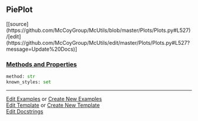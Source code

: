 ## <a id="McUtils.Plots.Plots.PiePlot">PiePlot</a> 
<div class="docs-source-link" markdown="1">
[[source](https://github.com/McCoyGroup/McUtils/blob/master/Plots/Plots.py#L527)/[edit](https://github.com/McCoyGroup/McUtils/edit/master/Plots/Plots.py#L527?message=Update%20Docs)]
</div>



<div class="collapsible-section">
 <div class="collapsible-section collapsible-section-header" markdown="1">
 
### <a class="collapse-link" data-toggle="collapse" href="#methods">Methods and Properties</a> <a class="float-right" data-toggle="collapse" href="#methods"><i class="fa fa-chevron-down"></i></a>

 </div>
 <div class="collapsible-section collapsible-section-body collapse" id="methods" markdown="1">

```python
method: str
known_styles: set
```


 </div>
</div>




___

[Edit Examples](https://github.com/McCoyGroup/McUtils/edit/gh-pages/ci/examples/McUtils/Plots/Plots/PiePlot.md) or 
[Create New Examples](https://github.com/McCoyGroup/McUtils/new/gh-pages/?filename=ci/examples/McUtils/Plots/Plots/PiePlot.md) <br/>
[Edit Template](https://github.com/McCoyGroup/McUtils/edit/gh-pages/ci/docs/McUtils/Plots/Plots/PiePlot.md) or 
[Create New Template](https://github.com/McCoyGroup/McUtils/new/gh-pages/?filename=ci/docs/templates/McUtils/Plots/Plots/PiePlot.md) <br/>
[Edit Docstrings](https://github.com/McCoyGroup/McUtils/edit/master/Plots/Plots.py#L527?message=Update%20Docs)